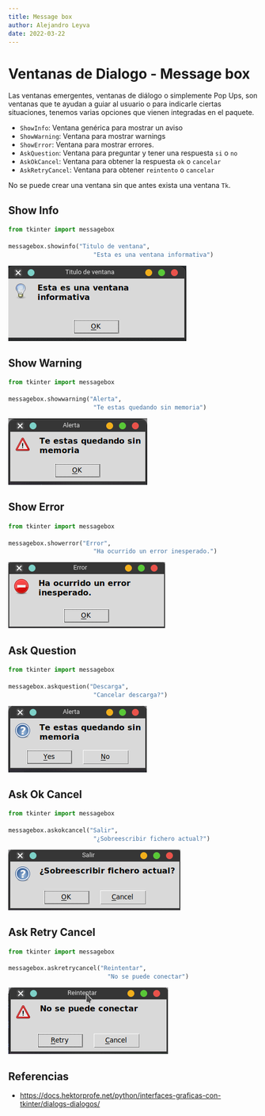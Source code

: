 ```yaml
---
title: Message box
author: Alejandro Leyva
date: 2022-03-22
---
```


# Ventanas de Dialogo - Message box

Las ventanas emergentes, ventanas de diálogo o simplemente Pop Ups, son ventanas que te ayudan a guiar al usuario o para indicarle ciertas situaciones, tenemos varias opciones que vienen integradas en el paquete.

- `ShowInfo`: Ventana genérica para mostrar un aviso
- `ShowWarning`: Ventana para mostrar warnings 
- `ShowError`: Ventana para mostrar errores.
- `AskQuestion`: Ventana para preguntar y tener una respuesta `si` o `no`
- `AskOkCancel`: Ventana para obtener la respuesta `ok` o `cancelar`
- `AskRetryCancel`: Ventana para obtener `reintento` o `cancelar`

No se puede crear una ventana sin que antes exista una ventana `Tk`.

## Show Info 

```python
from tkinter import messagebox

messagebox.showinfo("Titulo de ventana",
                        "Esta es una ventana informativa")
```
![dialog info](img/dialog_info.png)

## Show Warning

```python
from tkinter import messagebox

messagebox.showwarning("Alerta",
                        "Te estas quedando sin memoria")
```
![dialog warning](img/dialog_warning.png)

## Show Error

```python
from tkinter import messagebox

messagebox.showerror("Error",
                        "Ha ocurrido un error inesperado.")
```
![dialog warning](img/dialog_error.png)

## Ask Question

```python
from tkinter import messagebox

messagebox.askquestion("Descarga", 
                        "Cancelar descarga?")
```
![dialog warning](img/dialog_question.png)


## Ask Ok Cancel

```python
from tkinter import messagebox

messagebox.askokcancel("Salir",
                        "¿Sobreescribir fichero actual?")
```
![dialog warning](img/dialog_ok_cancel.png)

## Ask Retry Cancel

```python
from tkinter import messagebox

messagebox.askretrycancel("Reintentar",
                            "No se puede conectar")
```
![dialog warning](img/dialog_retry.png)

## Referencias

- https://docs.hektorprofe.net/python/interfaces-graficas-con-tkinter/dialogs-dialogos/
